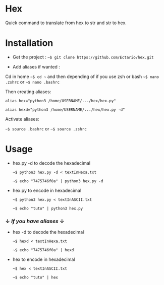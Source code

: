 # Hex
Quick command to translate from hex to str and str to hex.

# Installation

- Get the project : `~$ git clone https://github.com/Ectario/hex.git`

- Add aliases if wanted :

Cd in home `~$ cd ~` and then depending of if you use zsh or bash `~$ nano .zshrc` or `~$ nano .bashrc` 

Then creating aliases: 

`alias hex="python3 /home/USERNAME/.../hex/hex.py"`

`alias hexd="python3 /home/USERNAME/.../hex/hex.py -d"`

Activate aliases:

`~$ source .bashrc` or `~$ source .zshrc`

# Usage
- hex.py -d to decode the hexadecimal

  `~$ python3 hex.py -d < textInHexa.txt`
        
  `~$ echo "7475746f0a" | python3 hex.py -d`
        
- hex.py to encode in hexadecimal 

  `~$ python3 hex.py < textInASCII.txt`
 
  `~$ echo "tuto" | python3 hex.py`

###   ↓ *If you have aliases* ↓

- hex -d to decode the hexadecimal

  `~$ hexd < textInHexa.txt`
        
  `~$ echo "7475746f0a" | hexd`
        
- hex to encode in hexadecimal 

  `~$ hex < textInASCII.txt`
 
  `~$ echo "tuto" | hex`
